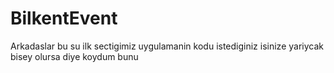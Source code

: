 # BilkentEvent

Arkadaslar bu su ilk sectigimiz uygulamanin kodu istediginiz isinize yariycak bisey olursa diye koydum bunu
